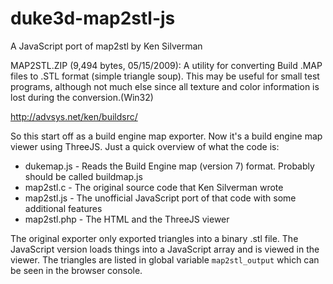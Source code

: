 # duke3d-map2stl-js
A JavaScript port of map2stl by Ken Silverman

MAP2STL.ZIP (9,494 bytes, 05/15/2009): A utility for converting Build .MAP files to .STL format (simple triangle soup). This may be useful for small test programs, although not much else since all texture and color information is lost during the conversion.(Win32)

http://advsys.net/ken/buildsrc/

So this start off as a build engine map exporter. Now it's a build engine map viewer using ThreeJS. Just a quick overview of what the code is:
* dukemap.js - Reads the Build Engine map (version 7) format. Probably should be called buildmap.js
* map2stl.c - The original source code that Ken Silverman wrote
* map2stl.js - The unofficial JavaScript port of that code with some additional features
* map2stl.php - The HTML and the ThreeJS viewer

The original exporter only exported triangles into a binary .stl file. The JavaScript version loads things into a JavaScript array and is viewed in the viewer. The triangles are listed in global variable `map2stl_output` which can be seen in the browser console.
